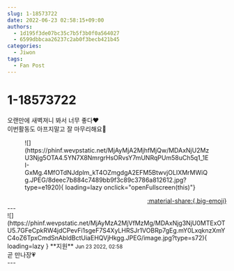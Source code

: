 ```yaml
---
slug: 1-18573722
date: 2022-06-23 02:58:15+09:00
authors:
  - 1d195f3de07bc35c7b5f3b0f0a564027
  - 6599dbbcaa26237c2ab0f3becb421b45
categories:
  - Jiwon
tags:
  - Fan Post
---
```


# 1-18573722

<div class="post-container" markdown="1">
<div class="content-container md-sidebar__scrollwrap" markdown="1">

오랜만에 새벽져니 봐서 너무 좋다❤️<br>이번활동도 아프지말고 잘 마무리해요🌙
<figure markdown="1">
![](https://phinf.wevpstatic.net/MjAyMjA2MjhfMjQw/MDAxNjU2MzU3Njg5OTA4.5YN7X8NmrgrHsORvsY7mUNRqPUm58uCh5q1_1EI-GxMg.4MfOTdNJdplm_kT4OZmgdgA2EFM5BtwvjOLIXMrMWiQg.JPEG/8deec7b884c7489bb9f3c89c3786a812612.jpg?type=e1920){ loading=lazy onclick="openFullscreen(this)"}
</figure>


</div>
</div>

<div style="text-align: right;" markdown="1">
<a href="https://weverse.io/fromis9/fanpost/1-18573722" style="text-align: right;">:material-share:{.big-emoji}</a>
</div>
---

<div class="comments-container md-sidebar__scrollwrap" markdown="1">
<div class="comment" markdown="1">
<div class='id-container' markdown="1">
![](https://phinf.wevpstatic.net/MjAyMzA2MjVfMzMg/MDAxNjg3NjU0MTExOTU5.7GFeCpkRW4jdCPevFi1sgeF7S4XyLHRSJr1VOBRp7gEg.mY0LxqknzXmYC4oZ6TpxCmdSnAbldBctUiaEHQVjHkgg.JPEG/image.jpg?type=s72){ loading=lazy }
**<span class="artist">지원</span>** <small>Jun 23 2022, 02:58</small><br>
</div>
<div class='comment-body' markdown="1">
곧 만나장💗
</div>
</div>
</div>
---
